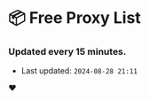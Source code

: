 # :package: Free Proxy List
### Updated every 15 minutes.

- Last updated: `2024-08-28 21:11`

:heart:
